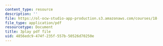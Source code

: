 ```yaml
---
content_type: resource
description: ''
file: https://ol-ocw-studio-app-production.s3.amazonaws.com/courses/18-06sc-linear-algebra-fall-2011/4856edc9474f235f557b50526d70250e_3cMyj8EKFGo.pdf
file_type: application/pdf
resourcetype: Document
title: 3play pdf file
uid: 4856edc9-474f-235f-557b-50526d70250e
---
```

